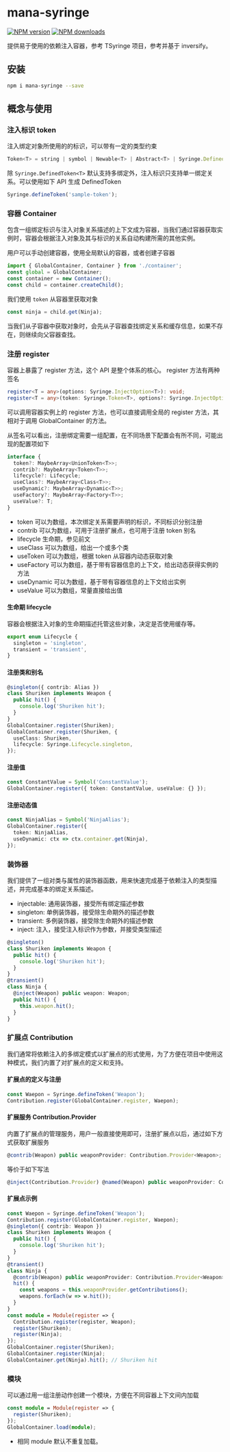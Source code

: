 # mana-syringe

[![NPM version](https://img.shields.io/npm/v/mana-syringe.svg?style=flat)](https://npmjs.org/package/mana-syringe) [![NPM downloads](https://img.shields.io/npm/dm/mana-syringe.svg?style=flat)](https://npmjs.org/package/mana-syringe)

提供易于使用的依赖注入容器，参考 TSyringe 项目，参考并基于 inversify。

## 安装

```bash
npm i mana-syringe --save
```

## 概念与使用

### 注入标识 token

注入绑定对象所使用的的标识，可以带有一定的类型约束

```typescript
Token<T> = string | symbol | Newable<T> | Abstract<T> | Syringe.DefinedToken<T>;
```

除 `Syringe.DefinedToken<T>` 默认支持多绑定外，注入标识只支持单一绑定关系。可以使用如下 API 生成 DefinedToken

```typescript
Syringe.defineToken('sample-token');
```

### 容器 Container

包含一组绑定标识与注入对象关系描述的上下文成为容器，当我们通过容器获取实例时，容器会根据注入对象及其与标识的关系自动构建所需的其他实例。

用户可以手动创建容器，使用全局默认的容器，或者创建子容器

```typescript
import { GlobalContainer, Container } from './container';
const global = GlobalContainer;
const container = new Container();
const child = container.createChild();
```

我们使用 `token` 从容器里获取对象

```typescript
const ninja = child.get(Ninja);
```

当我们从子容器中获取对象时，会先从子容器查找绑定关系和缓存信息，如果不存在，则继续向父容器查找。

### 注册 register

容器上暴露了 register 方法，这个 API 是整个体系的核心。 register 方法有两种签名

```typescript
register<T = any>(options: Syringe.InjectOption<T>): void;
register<T = any>(token: Syringe.Token<T>, options?: Syringe.InjectOption<T>): void;
```

可以调用容器实例上的 register 方法，也可以直接调用全局的 register 方法，其相对于调用 GlobalContainer 的方法。

从签名可以看出，注册绑定需要一组配置，在不同场景下配置会有所不同，可能出现的配置项如下

```typescript
interface {
  token?: MaybeArray<UnionToken<T>>;
  contrib?: MaybeArray<Token<T>>;
  lifecycle?: Lifecycle;
  useClass?: MaybeArray<Class<T>>;
  useDynamic?: MaybeArray<Dynamic<T>>;
  useFactory?: MaybeArray<Factory<T>>;
  useValue?: T;
}
```

- token 可以为数组，本次绑定关系需要声明的标识，不同标识分别注册
- contrib 可以为数组，可用于注册扩展点，也可用于注册 token 别名
- lifecycle 生命期，参见前文
- useClass 可以为数组，给出一个或多个类
- useToken 可以为数组，根据 token 从容器内动态获取对象
- useFactory 可以为数组，基于带有容器信息的上下文，给出动态获得实例的方法
- useDynamic 可以为数组，基于带有容器信息的上下文给出实例
- useValue 可以为数组，常量直接给出值

#### 生命期 lifecycle

容器会根据注入对象的生命期描述托管这些对象，决定是否使用缓存等。

```typescript
export enum Lifecycle {
  singleton = 'singleton',
  transient = 'transient',
}
```

#### 注册类和别名

```typescript
@singleton({ contrib: Alias })
class Shuriken implements Weapon {
  public hit() {
    console.log('Shuriken hit');
  }
}
GlobalContainer.register(Shuriken);
GlobalContainer.register(Shuriken, {
  useClass: Shuriken,
  lifecycle: Syringe.Lifecycle.singleton,
});
```

#### 注册值

```typescript
const ConstantValue = Symbol('ConstantValue');
GlobalContainer.register({ token: ConstantValue, useValue: {} });
```

#### 注册动态值

```typescript
const NinjaAlias = Symbol('NinjaAlias');
GlobalContainer.register({
  token: NinjaAlias,
  useDynamic: ctx => ctx.container.get(Ninja),
});
```

### 装饰器

我们提供了一组对类与属性的装饰器函数，用来快速完成基于依赖注入的类型描述，并完成基本的绑定关系描述。

- injectable: 通用装饰器，接受所有绑定描述参数
- singleton: 单例装饰器，接受除生命期外的描述参数
- transient: 多例装饰器，接受除生命期外的描述参数
- inject: 注入，接受注入标识作为参数，并接受类型描述

```typescript
@singleton()
class Shuriken implements Weapon {
  public hit() {
    console.log('Shuriken hit');
  }
}
@transient()
class Ninja {
  @inject(Weapon) public weapon: Weapon;
  public hit() {
    this.weapon.hit();
  }
}
```

### 扩展点 Contribution

我们通常将依赖注入的多绑定模式以扩展点的形式使用，为了方便在项目中使用这种模式，我们内置了对扩展点的定义和支持。

#### 扩展点的定义与注册

```typescript
const Waepon = Syringe.defineToken('Weapon');
Contribution.register(GlobalContainer.register, Waepon);
```

#### 扩展服务 Contribution.Provider

内置了扩展点的管理服务，用户一般直接使用即可，注册扩展点以后，通过如下方式获取扩展服务

```typescript
@contrib(Weapon) public weaponProvider: Contribution.Provider<Weapon>;
```

等价于如下写法

```typescript
@inject(Contribution.Provider) @named(Weapon) public weaponProvider: Contribution.Provider<Weapon>;

```

#### 扩展点示例

```typescript
const Waepon = Syringe.defineToken('Weapon');
Contribution.register(GlobalContainer.register, Waepon);
@singleton({ contrib: Weapon })
class Shuriken implements Weapon {
  public hit() {
    console.log('Shuriken hit');
  }
}
@transient()
class Ninja {
  @contrib(Weapon) public weaponProvider: Contribution.Provider<Weapon>;
  hit() {
    const weapons = this.weaponProvider.getContributions();
    weapons.forEach(w => w.hit());
  }
}
const module = Module(register => {
  Contribution.register(register, Weapon);
  register(Shuriken);
  register(Ninja);
});
GlobalContainer.register(Shuriken);
GlobalContainer.register(Ninja);
GlobalContainer.get(Ninja).hit(); // Shuriken hit
```

### 模块

可以通过用一组注册动作创建一个模块，方便在不同容器上下文间内加载

```typescript
const module = Module(register => {
  register(Shuriken);
});
GlobalContainer.load(module);
```

- 相同 module 默认不重复加载。

